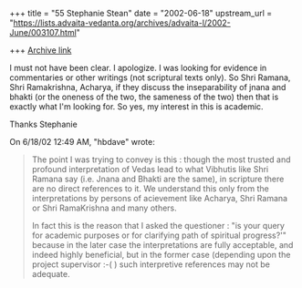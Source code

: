 +++
title = "55 Stephanie Stean"
date = "2002-06-18"
upstream_url = "https://lists.advaita-vedanta.org/archives/advaita-l/2002-June/003107.html"

+++
[Archive link](https://lists.advaita-vedanta.org/archives/advaita-l/2002-June/003107.html)

I must not have been clear.  I apologize. I was looking for evidence in
commentaries or other writings (not scriptural texts only).
So Shri Ramana, Shri Ramakrishna, Acharya, if they discuss the
inseparability of jnana and bhakti (or the oneness of the two, the sameness
of the two)  then that is exactly what I'm looking for.
So yes, my interest in this is academic.

Thanks
Stephanie

On 6/18/02 12:49 AM, "hbdave" <hbd at DDIT.ERNET.IN> wrote:

> The point I was trying to convey is this : though the most trusted and
> profound interpretation of Vedas lead to what Vibhutis like Shri
> Ramana say (i.e. Jnana and Bhakti are the same), in scripture there
> are no direct references to it. We understand this only from the
> interpretations by persons of acievement like  Acharya,
> Shri Ramana or Shri RamaKrishna and many others.
>
> In fact this is the reason that I asked the questioner : "is your query
> for academic purposes or for clarifying path of spiritual progress?'"
> because in the later case the interpretations are fully acceptable, and
> indeed highly beneficial,
> but in the former case (depending upon the project supervisor  :-(   )
> such interpretive references may not be adequate.

